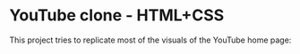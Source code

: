 
# YouTube clone - HTML+CSS

This project tries to replicate most of the visuals of the YouTube home page:
